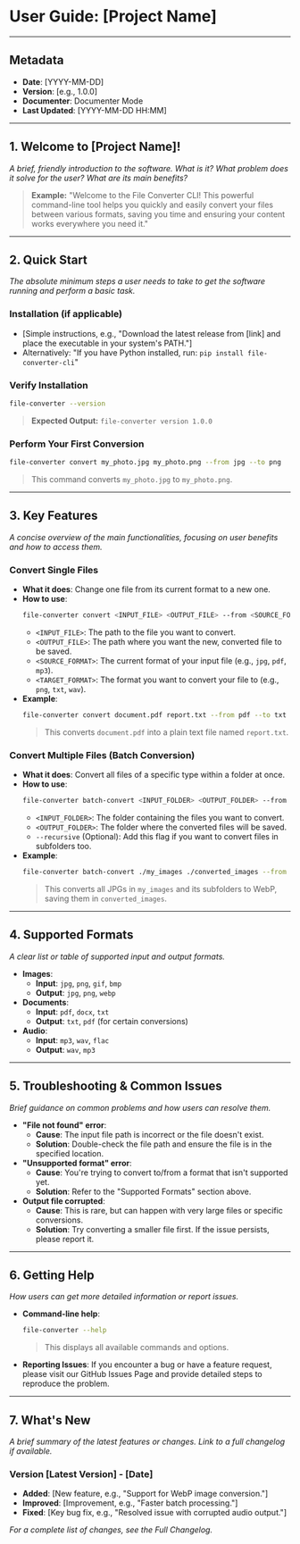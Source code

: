 # User Guide: [Project Name]

---

## Metadata

- **Date**: [YYYY-MM-DD]
- **Version**: [e.g., 1.0.0]
- **Documenter**: Documenter Mode
- **Last Updated**: [YYYY-MM-DD HH:MM]

---

## 1. Welcome to [Project Name]!

*A brief, friendly introduction to the software. What is it? What problem does it solve for the user? What are its main benefits?*

> **Example:** "Welcome to the File Converter CLI! This powerful command-line tool helps you quickly and easily convert your files between various formats, saving you time and ensuring your content works everywhere you need it."

---

## 2. Quick Start

*The absolute minimum steps a user needs to take to get the software running and perform a basic task.*

### Installation (if applicable)
- [Simple instructions, e.g., "Download the latest release from [link] and place the executable in your system's PATH."]
- Alternatively: "If you have Python installed, run: `pip install file-converter-cli`"

### Verify Installation
```bash
file-converter --version
```
> **Expected Output:** `file-converter version 1.0.0`

### Perform Your First Conversion
```bash
file-converter convert my_photo.jpg my_photo.png --from jpg --to png
```
> This command converts `my_photo.jpg` to `my_photo.png`.

---

## 3. Key Features

*A concise overview of the main functionalities, focusing on user benefits and how to access them.*

### Convert Single Files
- **What it does**: Change one file from its current format to a new one.
- **How to use**:
  ```bash
  file-converter convert <INPUT_FILE> <OUTPUT_FILE> --from <SOURCE_FORMAT> --to <TARGET_FORMAT>
  ```
  - `<INPUT_FILE>`: The path to the file you want to convert.
  - `<OUTPUT_FILE>`: The path where you want the new, converted file to be saved.
  - `<SOURCE_FORMAT>`: The current format of your input file (e.g., `jpg`, `pdf`, `mp3`).
  - `<TARGET_FORMAT>`: The format you want to convert your file to (e.g., `png`, `txt`, `wav`).
- **Example**:
  ```bash
  file-converter convert document.pdf report.txt --from pdf --to txt
  ```
  > This converts `document.pdf` into a plain text file named `report.txt`.

### Convert Multiple Files (Batch Conversion)
- **What it does**: Convert all files of a specific type within a folder at once.
- **How to use**:
  ```bash
  file-converter batch-convert <INPUT_FOLDER> <OUTPUT_FOLDER> --from <SOURCE_FORMAT> --to <TARGET_FORMAT> [--recursive]
  ```
  - `<INPUT_FOLDER>`: The folder containing the files you want to convert.
  - `<OUTPUT_FOLDER>`: The folder where the converted files will be saved.
  - `--recursive` (Optional): Add this flag if you want to convert files in subfolders too.
- **Example**:
  ```bash
  file-converter batch-convert ./my_images ./converted_images --from jpg --to webp --recursive
  ```
  > This converts all JPGs in `my_images` and its subfolders to WebP, saving them in `converted_images`.

---

## 4. Supported Formats

*A clear list or table of supported input and output formats.*

- **Images**:
  - **Input**: `jpg`, `png`, `gif`, `bmp`
  - **Output**: `jpg`, `png`, `webp`
- **Documents**:
  - **Input**: `pdf`, `docx`, `txt`
  - **Output**: `txt`, `pdf` (for certain conversions)
- **Audio**:
  - **Input**: `mp3`, `wav`, `flac`
  - **Output**: `wav`, `mp3`

---

## 5. Troubleshooting & Common Issues

*Brief guidance on common problems and how users can resolve them.*

- **"File not found" error**:
  - **Cause**: The input file path is incorrect or the file doesn't exist.
  - **Solution**: Double-check the file path and ensure the file is in the specified location.
- **"Unsupported format" error**:
  - **Cause**: You're trying to convert to/from a format that isn't supported yet.
  - **Solution**: Refer to the "Supported Formats" section above.
- **Output file corrupted**:
  - **Cause**: This is rare, but can happen with very large files or specific conversions.
  - **Solution**: Try converting a smaller file first. If the issue persists, please report it.

---

## 6. Getting Help

*How users can get more detailed information or report issues.*

- **Command-line help**:
  ```bash
  file-converter --help
  ```
  > This displays all available commands and options.
- **Reporting Issues**: If you encounter a bug or have a feature request, please visit our GitHub Issues Page and provide detailed steps to reproduce the problem.

---

## 7. What's New

*A brief summary of the latest features or changes. Link to a full changelog if available.*

### Version [Latest Version] - [Date]
- **Added**: [New feature, e.g., "Support for WebP image conversion."]
- **Improved**: [Improvement, e.g., "Faster batch processing."]
- **Fixed**: [Key bug fix, e.g., "Resolved issue with corrupted audio output."]

*For a complete list of changes, see the Full Changelog.*